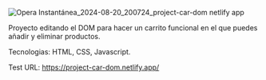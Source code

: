 
![Opera Instantánea_2024-08-20_200724_project-car-dom netlify app](https://github.com/user-attachments/assets/c786e958-24b1-4d81-b344-b930069a1c84)

Proyecto editando el DOM para hacer un carrito funcional en el que puedes añadir y eliminar productos.

Tecnologias: HTML, CSS, Javascript.

Test URL: https://project-car-dom.netlify.app/
